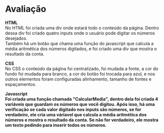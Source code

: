 # Avaliação

<strong>HTML</strong><br>
No HTML foi criada uma div onde estará todo o conteúdo da página. Dentro dessa div foi criado quatro inputs onde o usuário pode digitar os números desejados. <br>
Também há um botão que chama uma função do javascript que calcula a média aritmética dos números digitados, e foi criado uma div que mostra o resultado da conta.

<strong>CSS</strong><br>
No CSS o conteúdo da página foi centralizado, foi mudada a fonte, a cor do fundo foi mudada para branco, a cor do botão foi trocada para azul, e nos outros elementos foram configuradas alinhamento, tamanho de fontes e espaçamentos.

<strong>Javascript<strong><br>
Foi criada uma função chamada "CalcularMedia", dentro dela foi criada 4 variáveis que guardam os números que você digitou. Após isso, há uma verificação se cada valor digitado nos inputs são números, se for verdadeiro, ele cria uma váriavel que calcula a média aritmética dos números e mostra o resultado da conta. Se não for verdadeiro, ele mostra um texto pedindo para inserir todos os números.
